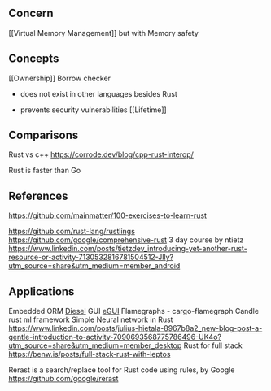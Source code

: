## Concern
[[Virtual Memory Management]] but with Memory safety

## Concepts
[[Ownership]]
Borrow checker
* does not exist in other languages besides Rust
- prevents security vulnerabilities
[[Lifetime]]

## Comparisons
Rust vs c++
https://corrode.dev/blog/cpp-rust-interop/

Rust is faster than Go

## References
https://github.com/mainmatter/100-exercises-to-learn-rust

https://github.com/rust-lang/rustlings
https://github.com/google/comprehensive-rust
3 day course by ntietz
https://www.linkedin.com/posts/tietzdev_introducing-yet-another-rust-resource-or-activity-7130532816781504512-Jlly?utm_source=share&utm_medium=member_android

## Applications
Embedded
ORM [Diesel](https://diesel.rs/)
GUI [eGUI](https://github.com/emilk/egui)
Flamegraphs - cargo-flamegraph
Candle rust ml framework
Simple Neural network in Rust
https://www.linkedin.com/posts/julius-hietala-8967b8a2_new-blog-post-a-gentle-introduction-to-activity-7090693568775786496-UK4o?utm_source=share&utm_medium=member_desktop
Rust for full stack
https://benw.is/posts/full-stack-rust-with-leptos

Rerast is a search/replace tool for Rust code using rules, by Google
https://github.com/google/rerast